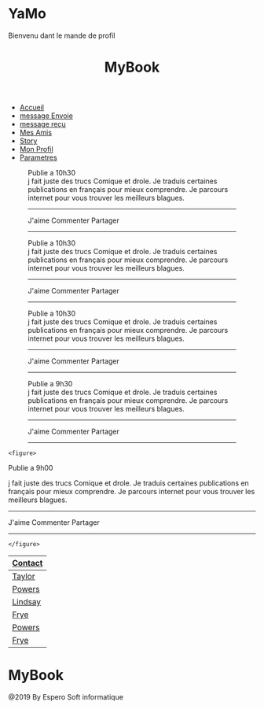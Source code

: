# YaMo
Bienvenu dant le mande de profil
<!DOCTYPE html>
<html lang="fr"
  <head>
    <meta charset="utf-8">
    <title>MyBook</title>
      <link rel="stylesheet" href="CCS/Projet2.css">
  </head>
  <body>
  <header>
    <h1>MyBook</h1>
  </header>

<!--/******************* Partie 1 section menu ************/!-->
  <section id="Menu">
<nav>
  <ul>
    <li class="btn "> <a href="#">Accueil</a> </li>
    <li> <a href="#"> message Envoie </a> </li>
    <li> <a href="#">message reçu</a> </li>
    <li> <a href="#"> Mes Amis</a> </li>
    <li> <a href="#">Story</a> </li>
    <li> <a href="index.html">Mon Profil</a>
    </li>
    <li> <a href="index.html">Parametres </a>
    </li>
  </ul>
</nav>
</section>

<!--/******************* Partie 3 section poste************/!-->
<section id="Poste">

  <figure>
<span class="Publie"> Publie a 10h30 </span>
<figcaption>
  j fait juste des trucs Comique et drole.
  Je traduis certaines publications en français pour mieux comprendre.
  Je parcours internet pour vous trouver les meilleurs blagues.
</figcaption>
<img src="couleur_fichiers/images.jpg" alt="">

<hr/>
<span id="impression">
  <span>J'aime</span>
  <span>Commenter</span>
  <span>Partager</span>
</span>
<hr/>
  </figure>

  <figure>
<span class="Publie"> Publie a 10h30 </span>
<figcaption>
  j fait juste des trucs Comique et drole.
  Je traduis certaines publications en français pour mieux comprendre.
  Je parcours internet pour vous trouver les meilleurs blagues.
</figcaption>
<img src="couleur_fichiers/e560b8181249ad4dc22791a37f573a8f.jpg" alt="">

<hr/>
<span id="impression">
  <span>J'aime</span>
  <span>Commenter</span>
  <span>Partager</span>
</span>
<hr/>
  </figure>

  <figure>
<span class="Publie"> Publie a 10h30 </span>
<figcaption>
  j fait juste des trucs Comique et drole.
  Je traduis certaines publications en français pour mieux comprendre.
  Je parcours internet pour vous trouver les meilleurs blagues.
</figcaption>
<img src="couleur_fichiers/unnamed.jpg" alt="">

<hr/>
<span id="impression">
  <span>J'aime</span>
  <span>Commenter</span>
  <span>Partager</span>
</span>
<hr/>
  </figure>

  <figure>
<span class="Publie"> Publie a 9h30 </span>
<figcaption>
  j fait juste des trucs Comique et drole.
  Je traduis certaines publications en français pour mieux comprendre.
  Je parcours internet pour vous trouver les meilleurs blagues.
</figcaption>
<img src="couleur_fichiers/MjAxNDAzMmRkZjE2N2NlZTVmMjdhMmRmNTYwMDA3MjdmYTgwYjQ.jpg" alt="">


<hr/>
<span id="impression">
  <span>J'aime</span>
  <span>Commenter</span>
  <span>Partager</span>
</span>
<hr/>

  </figure>

    <figure>
  <span class="Publie"> Publie a 9h00 </span>
  <figcaption>
    j fait juste des trucs Comique et drole.
    Je traduis certaines publications en français pour mieux comprendre.
    Je parcours internet pour vous trouver les meilleurs blagues.
  </figcaption>
  <img src="couleur_fichiers/DJI_dikhil_yoboki_adm1_divs.png" alt="">


  <hr/>
  <span id="impression">
    <span>J'aime</span>
    <span>Commenter</span>
    <span>Partager</span>
  </span>
  <hr/>

    </figure>




</section>
<!--/******************* Partie 4 section Contact************/!-->
<section id="Contact">

<table>
  <thead>
    <tr>
      <th> <a href="#">Contact</a> </th>
    </tr>
  </thead>
  <tbody>
    <tr>
      <td> <a href="#">Taylor </a> </td>
    </tr>
    <tr>
      <td> <a href="#">Powers</a> </td>
    </tr>
    <tr>
      <td> <a href="#">Lindsay</a> </td>
    </tr>
    <tr>
      <td> <a href="#">Frye</a> </td>
    </tr>
    <tr>
      <td> <a href="#">Powers</a> </td>
    </tr>
    <tr>
      <td> <a href="#">Frye</a> </td>
    </tr>

  </tbody>
</table>
</section>

<!--/******************* Partie 5 section  bas de l page ************/!-->

<footer>
<div class="centre">
<h1>MyBook</h1>
<div class="copie rigth">
  @2019 By Espero Soft informatique
</div>
</div>
</footer>
  </body>
</html>
